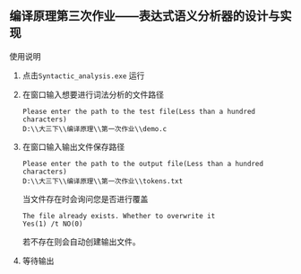 ## 编译原理第三次作业——表达式语义分析器的设计与实现

使用说明

1. 点击`Syntactic_analysis.exe` 运行

2. 在窗口输入想要进行词法分析的文件路径

   ```
   Please enter the path to the test file(Less than a hundred characters)
   D:\\大三下\\编译原理\\第一次作业\\demo.c
   ```

3. 在窗口输入输出文件保存路径

   ```
   Please enter the path to the output file(Less than a hundred characters)
   D:\\大三下\\编译原理\\第一次作业\\tokens.txt
   ```

   当文件存在时会询问您是否进行覆盖

   ```
   The file already exists. Whether to overwrite it
   Yes(1) /t NO(0)
   ```

   若不存在则会自动创建输出文件。

5. 等待输出